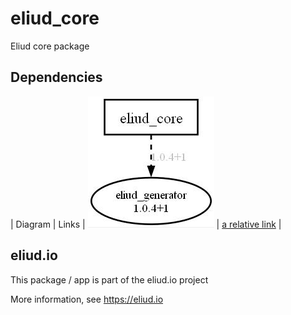 # eliud_core

Eliud core package

## Dependencies

| Diagram                          | Links |
![Dependency diagram](depends.jpg) | [a relative link](../eliud_generator) |

## eliud.io

This package / app is part of the eliud.io project

More information, see https://eliud.io


